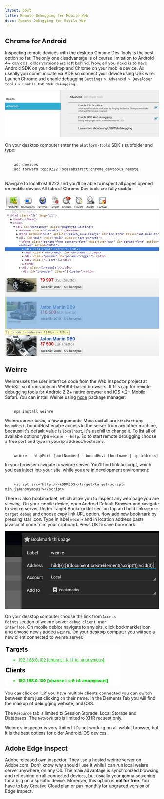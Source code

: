 ```yaml
---
layout: post
title: Remote Debugging for Mobile Web
desc: Remote Debugging for Mobile Web
---
```


<h2>Chrome for Android</h2>
Inspecting remote devices with the desktop Chrome Dev Tools is the best option so far. The only one disadvantage is of course
limitation to Android 4+ devices, older versions are left behind. Now, all you need is to have Android SDK on your desktop and
Chrome on your mobile device. As useally you communicate via ADB so connect your device using USB wire.
Launch Chrome and enable debugging <code>Settings > Advanced > Developer tools > Enable USB Web debugging</code>.

<p>
    <img class="articlePhoto" src="/images/Remote_Debugging_for_Mobile_Web/Remote_Debugging_for_Mobile_Web_photo1.png" alt="Remote Debugging for Mobile Web" />
</p>

On your desktop computer enter the <code>platform-tools</code> SDK's subfolder and type:
<pre>
<code>
    adb devices
    adb forward tcp:9222 localabstract:chrome_devtools_remote
</code>
</pre>

Navigate to localhost:9222 and you'll be able to inspect all pages opened on mobile device.
All tabs of Chrome Dev tools are fully usable.

<p>
<img class="articlePhoto" src="/images/Remote_Debugging_for_Mobile_Web/Remote_Debugging_for_Mobile_Web_photo2.png" alt="Remote Debugging for Mobile Web" />
</p>

<p>
<img class="articlePhoto" src="/images/Remote_Debugging_for_Mobile_Web/Remote_Debugging_for_Mobile_Web_photo3.png" alt="Remote Debugging for Mobile Web" />
</p>

<h2>Weinre</h2>
Weinre uses the user interface code from the Web Inspector project at WebKit, so it runs only on WebKit-based browsers.
It fills gap for remote debugging tools for Android 2.2+ native browser and iOS 4.2+ Mobile Safari.
You can install Weinre using <a href="http://nodejs.org/download/" target="_blank">node</a> package manager:

<pre><code>
    npm install weinre
</code></pre>

Weinre server takes, a few arguments. Most usefull are <code>httpPort</code> and <code>boundHost</code>. boundHost enable
access to the server from any other machine, because it's default value is <code>localhost</code>, it's usefull to change it.
To list all of available options type <code>weinre --help</code>. So to start remote debugging choose a free port and type in your ip address/hostname.
<pre><code>
    weinre --httpPort [portNumber] --boundHost [hostname | ip address]
</code></pre>

In your browser navigate to weinre server. You'll find link to script, which you can inject into your site, while you are in development environment:
<pre><code>
    &lt;script src="http://&lt;ADDRESS&gt;/target/target-script-min.js#anonymous"&gt;&lt;/script&gt;
</code></pre>

There is also bookmarklet, which allow you to inspect any web page you are viewing.
On your mobile device, open Android Default Browser and navigate to weinre server. Under Target Bookmarklet section
tap and hold link <code>weinre target debug</code> and choose copy link URL option. Now add new bookmark by pressing star icon.
Type in label <code>weinre</code> and in location address paste javascript code from your clipboard. Press OK to save bookmark.

<p>
    <img class="articlePhoto" src="/images/Remote_Debugging_for_Mobile_Web/weinre_photo1.png" alt="Remote Debugging for Mobile Web" />
</p>

On your desktop computer choose the link from <code>Access Points</code> section of weinre server <code>debug client user interface</code>.
On mobile debice navigate to any site, click bookmarklet icon and choose newly added <code>weinre</code>.
On your desktop computer you will see a new client connected to weinre server:

<p>
<img class="articlePhoto" src="/images/Remote_Debugging_for_Mobile_Web/weinre_photo2.png" alt="Remote Debugging for Mobile Web" />
</p>

You can click on it, if you have multiple clients connected you can switch between them just clicking on their name.
In the Elements Tab you will find the markup of debugging website, and CSS.

The <code>Resource</code> tab is limited to Session Storage, Local Storage and Databases.
The <code>Network</code> tab is limited to XHR request only.

Weinre's inspector is very limited. It's not working on all webkit browser, but it is the best options for older Android/iOS devices.

<h2>Adobe Edge Inspect</h2>
Adobe released own inspector. They use a hosted weinre server on Adobe.com.
Don't know why should I use it while I can run local weinre server anywhere, on any OS.
The main advantage is synchronized browsing and refreshing on all connected devices, but usually your gonna searching
for a bug on a specific device. Moreover, this option is <strong>not for free</strong>. You have to buy Creative Cloud plan or pay monthly for upgraded version of Edge Inspect.
